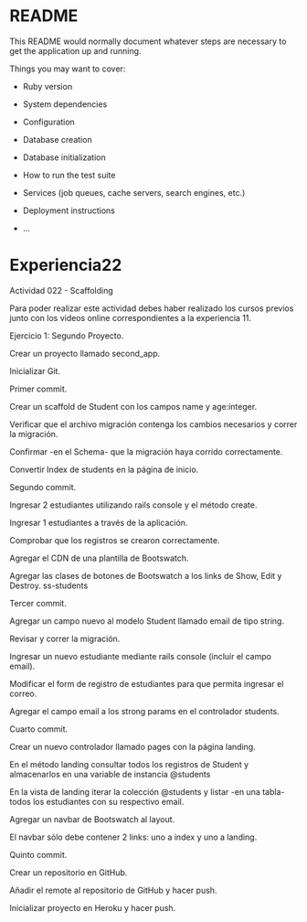 # README

This README would normally document whatever steps are necessary to get the
application up and running.

Things you may want to cover:

* Ruby version

* System dependencies

* Configuration

* Database creation

* Database initialization

* How to run the test suite

* Services (job queues, cache servers, search engines, etc.)

* Deployment instructions

* ...
# Experiencia22

Actividad 022 - Scaffolding

Para poder realizar este actividad debes haber realizado los cursos previos junto con los videos online correspondientes a la experiencia 11.

Ejercicio 1: Segundo Proyecto.


Crear un proyecto llamado second_app.

Inicializar Git.

Primer commit.

Crear un scaffold de Student con los campos name y age:integer.

Verificar que el archivo migración contenga los cambios necesarios y correr la migración.

Confirmar -en el Schema- que la migración haya corrido correctamente.

Convertir Index de students en la página de inicio.

Segundo commit.

Ingresar 2 estudiantes utilizando rails console y el método create.

Ingresar 1 estudiantes a través de la aplicación.

Comprobar que los registros se crearon correctamente.

Agregar el CDN de una plantilla de Bootswatch.

Agregar las clases de botones de Bootswatch a los links de Show, Edit y Destroy. ss-students

Tercer commit.

Agregar un campo nuevo al modelo Student llamado email de tipo string.

Revisar y correr la migración.

Ingresar un nuevo estudiante mediante rails console (incluir el campo email).

Modificar el form de registro de estudiantes para que permita ingresar el correo.

Agregar el campo email a los strong params en el controlador students.

Cuarto commit.

Crear un nuevo controlador llamado pages con la página landing.

En el método landing consultar todos los registros de Student y almacenarlos en una variable de instancia @students

En la vista de landing iterar la colección @students y listar -en una tabla- todos los estudiantes con su respectivo email.

Agregar un navbar de Bootswatch al layout.

El navbar sólo debe contener 2 links: uno a index y uno a landing.

Quinto commit.

Crear un repositorio en GitHub.

Añadir el remote al repositorio de GitHub y hacer push.

Inicializar proyecto en Heroku y hacer push.
